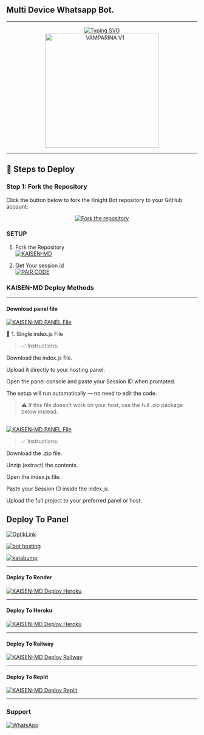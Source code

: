 

## Multi Device Whatsapp Bot.

***
<div align="center"> 
  <a href="https://git.io/typing-svg"> 
    <img src="https://readme-typing-svg.demolab.com?font=Ribeye&size=50&pause=1000&color=33ff00&center=true&width=910&height=100&lines=VAMPARINA-V1;Multi+Device+Whatsapp+Bot;Coded+By+ARNOLD+CHIRCHIR" alt="Typing SVG" />
  </a> 
</div> 

<div align="center"> 
  <a href="https://youtube.com/@mr_unique_hacker"> 
    <img src="https://github.com/arnold6001/VAMPARINA-V1/blob/main/assets/IMG-20250708-WA0029.jpg"alt="VAMPARINA V1" height="300"> 
  </a> 
</div>

---

## 🚀 Steps to Deploy

### Step 1: Fork the Repository

Click the button below to fork the Knight Bot repository to your GitHub account:

<div align="center">
  <a href="https://github.com/arnold6001/Vamparinav1/fork">
    <img src="https://img.shields.io/badge/Fork-Repository-blue?style=for-the-badge" alt="Fork the repository"/>
  </a>
</div>


### SETUP

1. Fork the Repository
    <br>
<a href="https://github.com/sumon9836/KAISEN-MD/fork"><img title="KAISEN-MD" src="https://img.shields.io/badge/FORK KAISEN-MD-h?color=black&style=for-the-badge&logo=stackshare"></a>

2. Get Your session id 
    <br>
<a href="https://pair-kaisen-5hhv.onrender.com/"><img title="PAIR CODE" src="https://img.shields.io/badge/GET SESSION-h?color=black&style=for-the-badge&logo=msi"></a>



### KAISEN-MD Deploy Methods


--------

#### Download panel file 


<a href="https://www.mediafire.com/file/9xwjdhf5frahvrn/index.js/file"><img title="KAISEN-MD PANEL File" src="https://img.shields.io/badge/1 File- download index.js -h?color=black&style=for-the-badge&logo=files"></a>

📄 1. Single index.js File



> ✅ Instructions:

Download the index.js file.

Upload it directly to your hosting panel.

Open the panel console and paste your Session ID when prompted.

The setup will run automatically — no need to edit the code.




> ⚠️ If this file doesn't work on your host, use the full .zip package below instead.
##

<a href="https://www.mediafire.com/file/58o5n0cgfesb0td/KAISEN_MD_PANEL.zip/file"><img title="KAISEN-MD PANEL File" src="https://img.shields.io/badge/2 File- download .zip -h?color=black&style=for-the-badge&logo=files"></a>

> ✅ Instructions:

Download the .zip file.

Unzip (extract) the contents.

Open the index.js file.

Paste your Session ID inside the index.js.

Upload the full project to your preferred panel or host.



## Deploy To Panel

<a href="https://optiklink.com"><img title="OptikLink" src="https://img.shields.io/badge/DEPLOY OptikLink-h?color=black&style=for-the-badge&logo=pterodactyl"></a>


<a href="https://bot-hosting.net"><img title="bot hosting" src="https://img.shields.io/badge/DEPLOY bot hosting-h?color=black&style=for-the-badge&logo=pterodactyl"></a>

<a href="https://katabump.com"><img title="katabump" src="https://img.shields.io/badge/DEPLOY katabump-h?color=black&style=for-the-badge&logo=pterodactyl"></a>

-------

#### Deploy To Render


<a href="https://render.com"><img title="KAISEN-MD Deploy Heroku" src="https://img.shields.io/badge/DEPLOY RENDER-h?color=black&style=for-the-badge&logo=render"></a>



-------

#### Deploy To Heroku 

<a href="https://heroku.com"><img title="KAISEN-MD Deploy Heroku" src="https://img.shields.io/badge/DEPLOY HEROKU-h?color=black&style=for-the-badge&logo=heroku"></a>


---
#### Deploy To Railway

<a href="https://railway.com/new"><img title="KAISEN-MD Deploy Railway" src="https://img.shields.io/badge/DEPLOY RAILWAY-h?color=black&style=for-the-badge&logo=Railway"></a>


---
#### Deploy To Replit

<a href="https://replit.com/github/sumon9836/KAISEN-MD"><img title="KAISEN-MD Deploy Replit" src="https://img.shields.io/badge/DEPLOY REPLIT-h?color=black&style=for-the-badge&logo=Replit"></a>

---



 ### Support

<a href="https://chat.whatsapp.com/DAwDS6hz3b14eCRkM7Cecj"><img alt="WhatsApp" src="https://img.shields.io/badge/JOIN-WHATSAAP%20GROUP-25D366?style=for-the-badge&logo=whatsapp"/></a>
